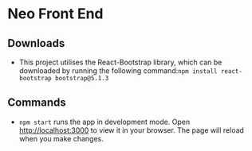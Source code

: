 # Neo Front End

## Downloads 
* This project utilises the React-Bootstrap library, which can be downloaded by running the following command:`npm install react-bootstrap bootstrap@5.1.3`

## Commands 
* `npm start` runs the app in development mode. Open [http://localhost:3000](http://localhost:3000) to view it in your browser. The page will reload when you make changes.
